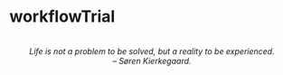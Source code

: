 # workflowTrial
<!-- QUOTE:START -->
<p align="center"><br><i>Life is not a problem to be solved, but a reality to be experienced.</i><br><i>– Søren Kierkegaard.</i><br></p>
<!-- QUOTE:END -->


